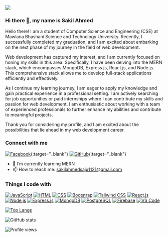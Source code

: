 
![](https://i.ibb.co/0ZgtwFJ/Sakil-Ahmed.png)
### Hi there 👋, my name is Sakil Ahmed

Hello there! I am a student of Computer Science and Engineering (CSE) at Mawlana Bhashani Science and Technology University. Recently, I successfully completed my graduation, and I am excited about embarking on the next phase of my journey in the field of web development.

Web development has captured my interest, and I am currently focused on honing my skills in this area. Specifically, I have been delving into the MERN stack, which encompasses MongoDB, Express.js, React.js, and Node.js. This comprehensive stack allows me to develop full-stack applications efficiently and effectively.

As I continue my learning journey, I am eager to apply my knowledge and gain practical experience in a professional setting. I am actively searching for job opportunities or paid internships where I can contribute my skills and passion for web development. I am enthusiastic about working with a team of experienced professionals to further enhance my abilities and contribute to meaningful projects.

Thank you for considering my profile, and I am excited about the possibilities that lie ahead in my web development career.



<h3 align="left">Connect with me</h3>

[![Facebook](https://img.shields.io/badge/Facebook-sakilahmed.saju-3b5998?style=flat-square&logo=facebook&logoColor=white&color=3b5998)](https://www.facebook.com/sakilahmed.saju){:target="_blank"}
[![GitHub](https://img.shields.io/badge/GitHub-saju575-181717?style=flat-square&logo=github&logoColor=white&color=181717)](https://github.com/saju575){:target="_blank"}






- 🌱 I’m currently learning MERN 
- 📫 How to reach me: sakilahmedsaju1121@gmail.com 

 <h3 align="left">Things I code with</h3>
 
[![JavaScript](https://img.shields.io/badge/JavaScript-F7DF1E?style=flat&logo=javascript&logoColor=black)](https://developer.mozilla.org/en-US/docs/Web/JavaScript)
[![HTML](https://img.shields.io/badge/HTML5-E34F26?style=flat&logo=html5&logoColor=white)](https://developer.mozilla.org/en-US/docs/Web/HTML)
[![CSS](https://img.shields.io/badge/CSS3-1572B6?style=flat&logo=css3&logoColor=white)](https://developer.mozilla.org/en-US/docs/Web/CSS)
[![Bootstrap](https://img.shields.io/badge/Bootstrap-7952B3?style=flat&logo=bootstrap&logoColor=white)](https://getbootstrap.com/)
[![Tailwind CSS](https://img.shields.io/badge/Tailwind_CSS-38B2AC?style=flat&logo=tailwind-css&logoColor=white)](https://tailwindcss.com/)
[![React.js](https://img.shields.io/badge/React.js-61DAFB?style=flat&logo=react&logoColor=black)](https://reactjs.org/)
[![Node.js](https://img.shields.io/badge/Node.js-339933?style=flat&logo=node.js&logoColor=white)](https://nodejs.org/)
[![Express.js](https://img.shields.io/badge/Express.js-000000?style=flat&logo=express&logoColor=white)](https://expressjs.com/)
[![MongoDB](https://img.shields.io/badge/MongoDB-47A248?style=flat&logo=mongodb&logoColor=white)](https://www.mongodb.com/)
[![PostgreSQL](https://img.shields.io/badge/PostgreSQL-336791?style=flat&logo=postgresql&logoColor=white)](https://www.postgresql.org/)
[![Firebase](https://img.shields.io/badge/Firebase-FFCA28?style=flat&logo=firebase&logoColor=black)](https://firebase.google.com/)
[![VS Code](https://img.shields.io/badge/VS_Code-007ACC?style=flat&logo=visual-studio-code&logoColor=white)](https://code.visualstudio.com/)



[![Top Langs](https://github-readme-stats.vercel.app/api/top-langs/?username=saju575)](https://github.com/anuraghazra/github-readme-stats)

![GitHub stats](https://github-readme-stats.vercel.app/api?username=saju575&show_icons=true)  

![Profile views](https://gpvc.arturio.dev/saju575)  
